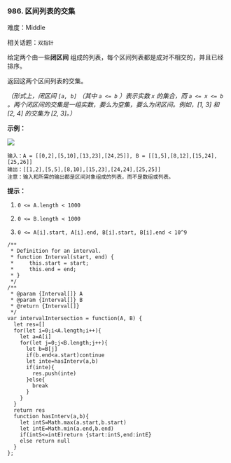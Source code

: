 ### 986. 区间列表的交集

难度：Middle

相关话题：`双指针`

给定两个由一些**闭区间** 组成的列表，每个区间列表都是成对不相交的，并且已经排序。



返回这两个区间列表的交集。



*（形式上，闭区间 `[a, b]` （其中 `a <= b` ）表示实数 `x` 的集合，而 `a <= x <= b` 。两个闭区间的交集是一组实数，要么为空集，要么为闭区间。例如，[1, 3] 和 [2, 4] 的交集为 [2, 3]。）* 







**示例：** 



**![](https://assets.leetcode-cn.com/aliyun-lc-upload/uploads/2019/02/02/interval1.png)** 



```
输入：A = [[0,2],[5,10],[13,23],[24,25]], B = [[1,5],[8,12],[15,24],[25,26]]
输出：[[1,2],[5,5],[8,10],[15,23],[24,24],[25,25]]
注意：输入和所需的输出都是区间对象组成的列表，而不是数组或列表。
```






**提示：** 




1.  `0 <= A.length < 1000` 

2.  `0 <= B.length < 1000` 

3.  `0 <= A[i].start, A[i].end, B[i].start, B[i].end < 10^9` 




```
/**
 * Definition for an interval.
 * function Interval(start, end) {
 *     this.start = start;
 *     this.end = end;
 * }
 */
/**
 * @param {Interval[]} A
 * @param {Interval[]} B
 * @return {Interval[]}
 */
var intervalIntersection = function(A, B) {
  let res=[]
  for(let i=0;i<A.length;i++){
    let a=A[i]
    for(let j=0;j<B.length;j++){
      let b=B[j]
      if(b.end<a.start)continue
      let inte=hasInterv(a,b)
      if(inte){
        res.push(inte)
      }else{
        break
      }
    }
  }
  return res
  function hasInterv(a,b){
    let intS=Math.max(a.start,b.start)
    let intE=Math.min(a.end,b.end)
    if(intS<=intE)return {start:intS,end:intE}
    else return null
  }
};
```

